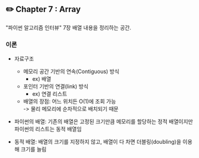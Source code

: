 ## **✏️ Chapter 7 : Array**
"파이썬 알고리즘 인터뷰" 7장 배열 내용을 정리하는 공간.  

### 이론
- 자료구조
    - 메모리 공간 기반의 연속(Contiguous) 방식 
        - ex) 배열
    - 포인터 기반의 연결(link) 방식 
        - ex) 연결 리스트
    - 배열의 장점: 어느 위치든 O(1)에 조회 가능 <br>
    -> 물리 메모리에 순차적으로 배치되기 때문

- 파이썬의 배열: 기존의 배열은 고정된 크기만큼 메모리를 할당하는 정적 배열이지만 파이썬의 리스트는 동적 배열임
- 동적 배열: 배열의 크기를 지정하지 않고, 배열이 다 차면 더블링(doubling)을 이용해 크기를 늘림
